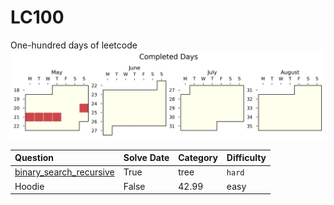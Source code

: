 # LC100
One-hundred days of leetcode
![sebas's progress xD)](./auto_assets/plot.png)

| Question  &nbsp;&nbsp;&nbsp;&nbsp;&nbsp;&nbsp;&nbsp;| Solve Date | Category | Difficulty |
|:----------|:-----------|:---------|:------------|
| [binary_search_recursive](./questions/binary_search/easy/binary_search_recursive.py) | True  | tree  | `hard`    |
| Hoodie                                                                               | False    | 42.99    | easy 
